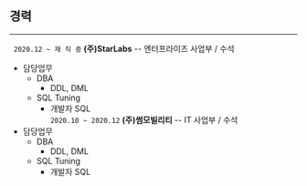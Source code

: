 ## 경력<br>
-----------
``` 2020.12 ~ 재 직 중``` **(주)StarLabs**   -- 엔터프라이즈 사업부 / 수석   
* 담당업무
  - DBA
    + DDL, DML
  - SQL Tuning
    + 개발자 SQL   
``` 2020.10 ~ 2020.12 ``` **(주)썸모빌리티** -- IT 사업부 / 수석   
* 담당업무
  - DBA
    + DDL, DML
  - SQL Tuning
    + 개발자 SQL   